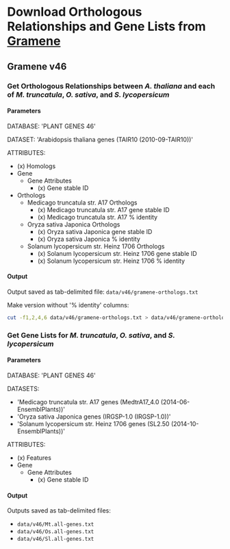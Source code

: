 # Download Orthologous Relationships and Gene Lists from [Gramene](http://ensembl.gramene.org/biomart/martview)

## Gramene v46

### Get Orthologous Relationships between *A. thaliana* and each of *M. truncatula*, *O. sativa*, and *S. lycopersicum*

#### Parameters

DATABASE: 'PLANT GENES 46'

DATASET: 'Arabidopsis thaliana genes (TAIR10 (2010-09-TAIR10))'

ATTRIBUTES:

- (x) Homologs
- Gene
  - Gene Attributes
    - (x) Gene stable ID
- Orthologs
  - Medicago truncatula str. A17 Orthologs
    - (x) Medicago truncatula str. A17 gene stable ID
    - (x) Medicago truncatula str. A17 % identity
  - Oryza sativa Japonica Orthologs
    - (x) Oryza sativa Japonica gene stable ID
    - (x) Oryza sativa Japonica % identity
  - Solanum lycopersicum str. Heinz 1706 Orthologs
    - (x) Solanum lycopersicum str. Heinz 1706 gene stable ID
    - (x) Solanum lycopersicum str. Heinz 1706 % identity


#### Output

Output saved as tab-delimited file: `data/v46/gramene-orthologs.txt`

Make version without '% identity' columns:

```sh
cut -f1,2,4,6 data/v46/gramene-orthologs.txt > data/v46/gramene-orthologs.ids-only.txt
```


### Get Gene Lists for *M. truncatula*, *O. sativa*, and *S. lycopersicum*

#### Parameters

DATABASE: 'PLANT GENES 46'

DATASETS:

- 'Medicago truncatula str. A17 genes (MedtrA17_4.0 (2014-06-EnsemblPlants))'
- 'Oryza sativa Japonica genes (IRGSP-1.0 (IRGSP-1.0))'
- 'Solanum lycopersicum str. Heinz 1706 genes (SL2.50 (2014-10-EnsemblPlants))'

ATTRIBUTES:

- (x) Features
- Gene
  - Gene Attributes
    - (x) Gene stable ID


#### Output

Outputs saved as tab-delimited files:

- `data/v46/Mt.all-genes.txt`
- `data/v46/Os.all-genes.txt`
- `data/v46/Sl.all-genes.txt`
